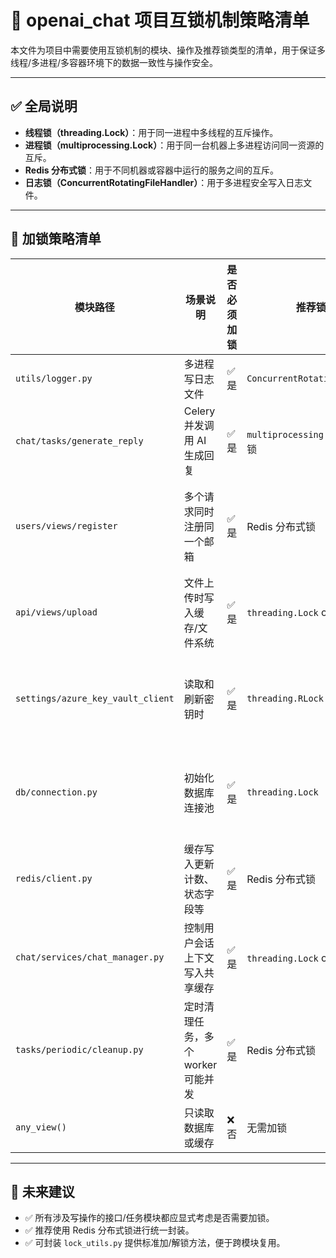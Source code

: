 # 🧷 openai_chat 项目互锁机制策略清单

本文件为项目中需要使用互锁机制的模块、操作及推荐锁类型的清单，用于保证多线程/多进程/多容器环境下的数据一致性与操作安全。

---

## ✅ 全局说明

- **线程锁（threading.Lock）**：用于同一进程中多线程的互斥操作。
- **进程锁（multiprocessing.Lock）**：用于同一台机器上多进程访问同一资源的互斥。
- **Redis 分布式锁**：用于不同机器或容器中运行的服务之间的互斥。
- **日志锁（ConcurrentRotatingFileHandler）**：用于多进程安全写入日志文件。

---

## 🔐 加锁策略清单

| 模块路径                     | 场景说明                               | 是否必须加锁 | 推荐锁类型                     | 备注说明 |
|------------------------------|----------------------------------------|---------------|----------------------------------|----------|
| `utils/logger.py`            | 多进程写日志文件                        | ✅ 是         | `ConcurrentRotatingFileHandler` | 已使用   |
| `chat/tasks/generate_reply`  | Celery 并发调用 AI 生成回复             | ✅ 是         | `multiprocessing.Lock` 或 Redis锁 |         |
| `users/views/register`       | 多个请求同时注册同一个邮箱              | ✅ 是         | Redis 分布式锁                  | 防止重复插入 |
| `api/views/upload`           | 文件上传时写入缓存/文件系统             | ✅ 是         | `threading.Lock` or `file lock` |         |
| `settings/azure_key_vault_client` | 读取和刷新密钥时                        | ✅ 是         | `threading.RLock`               | 防止并发冲突 |
| `db/connection.py`           | 初始化数据库连接池                     | ✅ 是         | `threading.Lock`                | 只初始化一次 |
| `redis/client.py`            | 缓存写入更新计数、状态字段等           | ✅ 是         | Redis 分布式锁                  |         |
| `chat/services/chat_manager.py` | 控制用户会话上下文写入共享缓存         | ✅ 是         | `threading.Lock` or Redis锁     |         |
| `tasks/periodic/cleanup.py`  | 定时清理任务，多个 worker 可能并发     | ✅ 是         | Redis 分布式锁                  |         |
| `any_view()`                 | 只读取数据库或缓存                     | ❌ 否         | 无需加锁                         |         |

---

## 📌 未来建议

- ✅ 所有涉及写操作的接口/任务模块都应显式考虑是否需要加锁。
- ✅ 推荐使用 Redis 分布式锁进行统一封装。
- ✅ 可封装 `lock_utils.py` 提供标准加/解锁方法，便于跨模块复用。